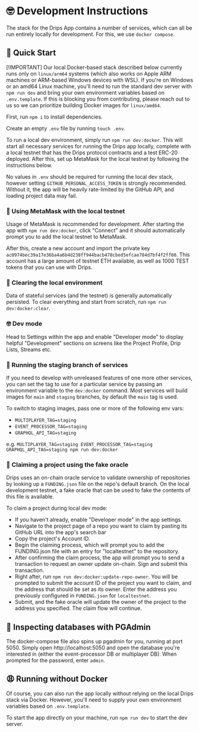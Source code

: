 # 🤓 Development Instructions

The stack for the Drips App contains a number of services, which can all be run entirely locally for development. For this, we use `docker compose`. 

## 🚀 Quick Start

[!IMPORTANT]
Our local Docker-based stack described below currently runs only on `linux/arm64` systems (which also works on Apple ARM machines or ARM-based Windows devices with WSL). If you're on Windows or an amd64 Linux machine, you'll need to run the standard dev server with `npm run dev` and bring your own environment variables based on `.env.template`. If this is blocking you from contributing, please reach out to us so we can prioritize building Docker images for `linux/amd64`.

First, run `npm i` to install dependencies.

Create an empty `.env` file by running `touch .env`.

To run a local dev environment, simply run `npm run dev:docker`. This will start all necessary services for running the Drips app locally, complete with a local testnet that has the Drips protocol contracts and a test ERC-20 deployed. After this, set up MetaMask for the local testnet by following the instructions below.

No values in `.env` should be required for running the local dev stack, however setting `GITHUB_PERSONAL_ACCESS_TOKEN` is strongly recommended. Without it, the app will be heavily rate-limited by the GitHub API, and loading project data may fail.

### 🦊 Using MetaMask with the local testnet

Usage of MetaMask is recommended for development. After starting the app with `npm run dev:docker`, click "Connect" and it should automatically prompt you to add the local testnet to MetaMask.

After this, create a new account and import the private key `ac0974bec39a17e36ba4a6b4d238ff944bacb478cbed5efcae784d7bf4f2ff80`. This account has a large amount of testnet ETH available, as well as 1000 TEST tokens that you can use with Drips.

### 🚮 Clearing the local environment

Data of stateful services (and the testnet) is generally automatically persisted. To clear everything and start from scratch, run `npm run dev:docker:clear`.

### 🤓 Dev mode

Head to Settings within the app and enable "Developer mode" to display helpful "Development" sections on screens like the Project Profile, Drip Lists, Streams etc.

### 🌳 Running the staging branch of services

If you need to develop with unreleased features of one more other services, you can set the tag to use for a particular service by passing an environment variable to the `dev:docker` command. Most services will build images for `main` and `staging` branches, by default the `main` tag is used.

To switch to staging images, pass one or more of the following env vars:
- `MULTIPLAYER_TAG=staging`
- `EVENT_PROCESSOR_TAG=staging`
- `GRAPHQL_API_TAG=staging`

e.g. `MULTIPLAYER_TAG=staging EVENT_PROCESSOR_TAG=staging GRAPHQL_API_TAG=staging npm run dev:docker`

### 🥸 Claiming a project using the fake oracle

Drips uses an on-chain oracle service to validate ownership of repositories by looking up a `FUNDING.json` file on the repo's default branch. On the local development testnet, a fake oracle that can be used to fake the contents of this file is available.

To claim a project during local dev mode:
- If you haven't already, enable "Developer mode" in the app settings.
- Navigate to the project page of a repo you want to claim by pasting its GitHub URL into the app's search bar
- Copy the project's Account ID.
- Begin the claiming process, which will prompt you to add the FUNDING.json file with an entry for "localtestnet" to the repository.
- After confirming the claim process, the app will prompt you to send a transaction to request an owner update on-chain. Sign and submit this transaction.
- Right after, run `npm run dev:docker:update-repo-owner`. You will be prompted to submit the account ID of the project you want to claim, and the address that should be set as its owner. Enter the address you previously configured in `FUNDING.json` for `localtestnet`.
- Submit, and the fake oracle will update the owner of the project to the address you specified. The claim flow will continue.

## 🥸 Inspecting databases with PGAdmin

The docker-compose file also spins up pgadmin for you, running at port 5050. Simply open http://localhost:5050 and open the database you're interested in (either the event-processor DB or multiplayer DB). When prompted for the password, enter `admin`.

## 😩 Running without Docker

Of course, you can also run the app locally without relying on the local Drips stack via Docker. However, you'll need to supply your own environment variables based on `.env.template`.

To start the app directly on your machine, run `npm run dev` to start the dev server.
